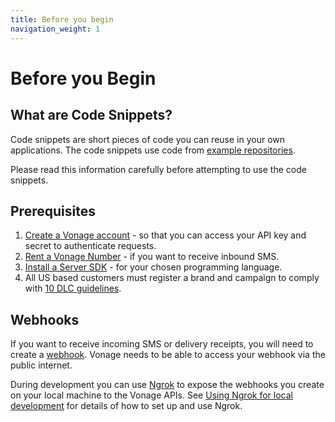 ```yaml
---
title: Before you begin
navigation_weight: 1
---
```


# Before you Begin

## What are Code Snippets?

Code snippets are short pieces of code you can reuse in your own applications.
The code snippets use code from [example repositories](https://github.com/topics/nexmo-quickstart).

Please read this information carefully before attempting to use the code snippets. 

## Prerequisites

1. [Create a Vonage account](/account/guides/dashboard-management#create-and-configure-a-nexmo-account) - so that you can access your API key and secret to authenticate requests.
2. [Rent a Vonage Number](/numbers/guides/number-management#rent-a-virtual-number) - if you want to receive inbound SMS.
3. [Install a Server SDK](/tools) - for your chosen programming language.
4. All US based customers must register a brand and campaign to comply with [10 DLC guidelines](/messaging/sms/overview#send-an-sms).

## Webhooks

If you want to receive incoming SMS or delivery receipts, you will need to create a [webhook](/concepts/guides/webhooks). Vonage needs to be able to access your webhook via the public internet.

During development you can use [Ngrok](https://ngrok.com) to expose the webhooks you create on your local machine to the Vonage APIs. See [Using Ngrok for local development](/tools/ngrok) for details of how to set up and use Ngrok.
